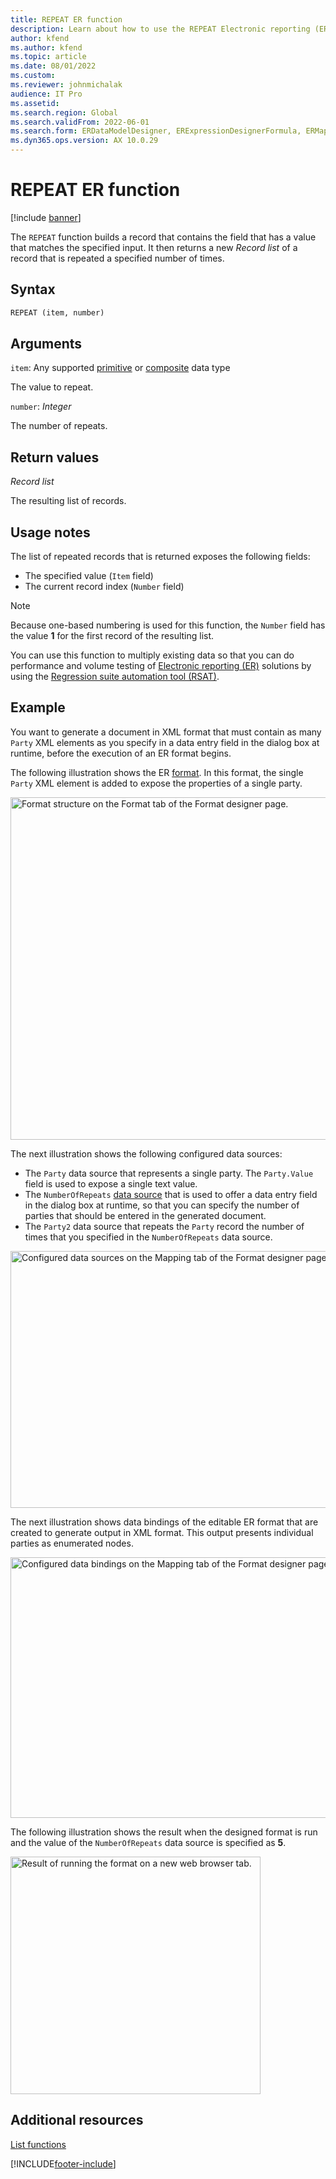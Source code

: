 ```yaml
---
title: REPEAT ER function
description: Learn about how to use the REPEAT Electronic reporting (ER) function, including syntax strings, arguments, return values, usage notes, and examples.
author: kfend
ms.author: kfend
ms.topic: article
ms.date: 08/01/2022
ms.custom:
ms.reviewer: johnmichalak
audience: IT Pro
ms.assetid: 
ms.search.region: Global
ms.search.validFrom: 2022-06-01
ms.search.form: ERDataModelDesigner, ERExpressionDesignerFormula, ERMappedFormatDesigner, ERModelMappingDesigner
ms.dyn365.ops.version: AX 10.0.29
---
```


# REPEAT ER function

[!include [banner](../includes/banner.md)]

The `REPEAT` function builds a record that contains the field that has a value that matches the specified input. It then returns a new *Record list* of a record that is repeated a specified number of times.

## Syntax

```vb
REPEAT (item, number)
```

## Arguments

`item`: Any supported [primitive](er-formula-supported-data-types-primitive.md) or [composite](er-formula-supported-data-types-composite.md) data type

The value to repeat.

`number`: *Integer*

The number of repeats.

## Return values

*Record list*

The resulting list of records.

## Usage notes

The list of repeated records that is returned exposes the following fields:

- The specified value (`Item` field)
- The current record index (`Number` field)

> [!NOTE]
> Because one-based numbering is used for this function, the `Number` field has the value **1** for the first record of the resulting list.

You can use this function to multiply existing data so that you can do performance and volume testing of [Electronic reporting (ER)](general-electronic-reporting.md) solutions by using the [Regression suite automation tool (RSAT)](../perf-test/rsat/rsat-overview.md).

## Example

You want to generate a document in XML format that must contain as many `Party` XML elements as you specify in a data entry field in the dialog box at runtime, before the execution of an ER format begins.

The following illustration shows the ER [format](er-overview-components.md#format-component). In this format, the single `Party` XML element is added to expose the properties of a single party.

<a href="./media/er-repeat-function-1.png"><img src="./media/er-repeat-function-1.png" alt="Format structure on the Format tab of the Format designer page." class="alignnone size-full" width="929" height="548" /></a>

The next illustration shows the following configured data sources:

- The `Party` data source that represents a single party. The `Party.Value` field is used to expose a single text value.
- The `NumberOfRepeats` [data source](er-user-input-parameter-data-sources.md) that is used to offer a data entry field in the dialog box at runtime, so that you can specify the number of parties that should be entered in the generated document.
- The `Party2` data source that repeats the `Party` record the number of  times that you specified in the `NumberOfRepeats` data source.

<a href="./media/er-repeat-function-2.png"><img src="./media/er-repeat-function-2.png" alt="Configured data sources on the Mapping tab of the Format designer page." class="alignnone size-full" width="1044" height="411" /></a>

The next illustration shows data bindings of the editable ER format that are created to generate output in XML format. This output presents individual parties as enumerated nodes.

<a href="./media/er-repeat-function-3.png"><img src="./media/er-repeat-function-3.png" alt="Configured data bindings on the Mapping tab of the Format designer page." class="alignnone size-full" width="1051" height="417" /></a>

The following illustration shows the result when the designed format is run and the value of the `NumberOfRepeats` data source is specified as **5**.

<a href="./media/er-repeat-function-4.png"><img src="./media/er-repeat-function-4.png" alt="Result of running the format on a new web browser tab." class="alignnone wp-image-290711 size-full" width="400" height="380" /></a>

## Additional resources

[List functions](er-functions-category-list.md)

[!INCLUDE[footer-include](../../../includes/footer-banner.md)]
